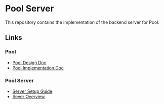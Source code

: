 # Pool Server

This repository contains the implementation of the backend server for Pool.

## Links
### Pool
* [Pool Design Doc](https://github.com/pool-beta/pool-server/tree/master/doc/design/pool.md)
* [Pool Implementation Doc](https://github.com/pool-beta/pool-server/tree/master/pool)

### Pool Server
* [Server Setup Guide](https://github.com/pool-beta/pool-server/tree/master/doc/guides/setup.md)
* [Sever Overview](https://github.com/pool-beta/pool-server/tree/master/doc/design/server.md)
